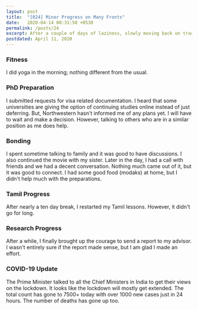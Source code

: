 ```yaml
---
layout: post
title:  "[024] Minor Progress on Many Fronts"
date:   2020-04-14 00:31:50 +0530
permalink: /posts/24
excerpt: After a couple of days of laziness, slowly moving back on track.
postdated: April 11, 2020
---
```


### Fitness
I did yoga in the morning; nothing different from the usual.

### PhD Preparation
I submitted requests for visa related documentation. I heard that some universities are giving the option of continuing studies online instead of just deferring. But, Northwestern hasn't informed me of any plans yet. I will have to wait and make a decision. However, talking to others who are in a similar position as me does help.

### Bonding
I spent sometime talking to family and it was good to have discussions. I also continued the movie with my sister. Later in the day, I had a call with friends and we had a decent conversation. Nothing much came out of it, but it was good to connect. I had some good food (modaks) at home, but I didn't help much with the preparations.

### Tamil Progress
After nearly a ten day break, I restarted my Tamil lessons. However, it didn't go for long.

### Research Progress
After a while, I finally brought up the courage to send a report to my advisor. I wasn't entirely sure if the report made sense, but I am glad I made an effort.

### COVID-19 Update
The Prime Minister talked to all the Chief Ministers in India to get their views on the lockdown. It looks like the lockdown will mostly get extended. The total count has gone to 7500+ today with over 1000 new cases just in 24 hours. The number of deaths has gone up too.

